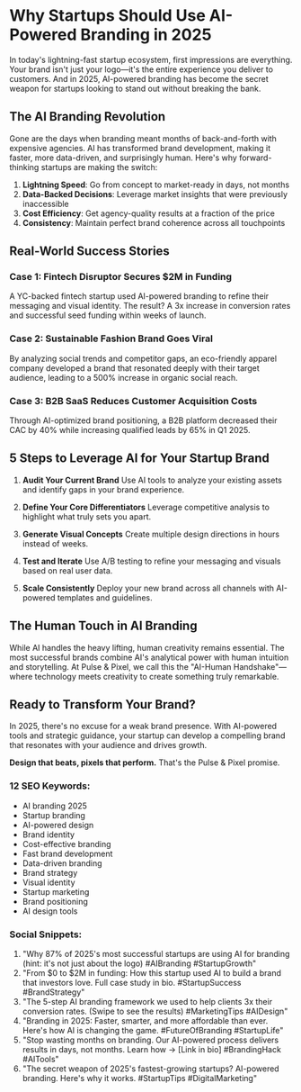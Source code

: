 # Why Startups Should Use AI-Powered Branding in 2025

In today's lightning-fast startup ecosystem, first impressions are everything. Your brand isn't just your logo—it's the entire experience you deliver to customers. And in 2025, AI-powered branding has become the secret weapon for startups looking to stand out without breaking the bank.

## The AI Branding Revolution

Gone are the days when branding meant months of back-and-forth with expensive agencies. AI has transformed brand development, making it faster, more data-driven, and surprisingly human. Here's why forward-thinking startups are making the switch:

1. **Lightning Speed**: Go from concept to market-ready in days, not months
2. **Data-Backed Decisions**: Leverage market insights that were previously inaccessible
3. **Cost Efficiency**: Get agency-quality results at a fraction of the price
4. **Consistency**: Maintain perfect brand coherence across all touchpoints

## Real-World Success Stories

### Case 1: Fintech Disruptor Secures $2M in Funding
A YC-backed fintech startup used AI-powered branding to refine their messaging and visual identity. The result? A 3x increase in conversion rates and successful seed funding within weeks of launch.

### Case 2: Sustainable Fashion Brand Goes Viral
By analyzing social trends and competitor gaps, an eco-friendly apparel company developed a brand that resonated deeply with their target audience, leading to a 500% increase in organic social reach.

### Case 3: B2B SaaS Reduces Customer Acquisition Costs
Through AI-optimized brand positioning, a B2B platform decreased their CAC by 40% while increasing qualified leads by 65% in Q1 2025.



## 5 Steps to Leverage AI for Your Startup Brand

1. **Audit Your Current Brand**
   Use AI tools to analyze your existing assets and identify gaps in your brand experience.

2. **Define Your Core Differentiators**
   Leverage competitive analysis to highlight what truly sets you apart.

3. **Generate Visual Concepts**
   Create multiple design directions in hours instead of weeks.

4. **Test and Iterate**
   Use A/B testing to refine your messaging and visuals based on real user data.

5. **Scale Consistently**
   Deploy your new brand across all channels with AI-powered templates and guidelines.

## The Human Touch in AI Branding

While AI handles the heavy lifting, human creativity remains essential. The most successful brands combine AI's analytical power with human intuition and storytelling. At Pulse & Pixel, we call this the "AI-Human Handshake"—where technology meets creativity to create something truly remarkable.

## Ready to Transform Your Brand?

In 2025, there's no excuse for a weak brand presence. With AI-powered tools and strategic guidance, your startup can develop a compelling brand that resonates with your audience and drives growth.

**Design that beats, pixels that perform.** That's the Pulse & Pixel promise.

### 12 SEO Keywords:
- AI branding 2025
- Startup branding
- AI-powered design
- Brand identity
- Cost-effective branding
- Fast brand development
- Data-driven branding
- Brand strategy
- Visual identity
- Startup marketing
- Brand positioning
- AI design tools

### Social Snippets:
1. "Why 87% of 2025's most successful startups are using AI for branding (hint: it's not just about the logo) #AIBranding #StartupGrowth"
2. "From $0 to $2M in funding: How this startup used AI to build a brand that investors love. Full case study in bio. #StartupSuccess #BrandStrategy"
3. "The 5-step AI branding framework we used to help clients 3x their conversion rates. (Swipe to see the results) #MarketingTips #AIDesign"
4. "Branding in 2025: Faster, smarter, and more affordable than ever. Here's how AI is changing the game. #FutureOfBranding #StartupLife"
5. "Stop wasting months on branding. Our AI-powered process delivers results in days, not months. Learn how → [Link in bio] #BrandingHack #AITools"
6. "The secret weapon of 2025's fastest-growing startups? AI-powered branding. Here's why it works. #StartupTips #DigitalMarketing"
